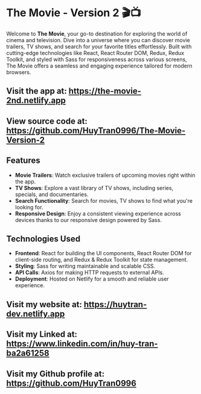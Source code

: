 # The Movie - Version 2 🎬📺

Welcome to **The Movie**, your go-to destination for exploring the world of cinema and television. Dive into a universe where you can discover movie trailers, TV shows, and search for your favorite titles effortlessly. Built with cutting-edge technologies like React, React Router DOM, Redux, Redux Toolkit, and styled with Sass for responsiveness across various screens, The Movie offers a seamless and engaging experience tailored for modern browsers.

## Visit the app at: https://the-movie-2nd.netlify.app

## View source code at: https://github.com/HuyTran0996/The-Movie-Version-2

## Features

- **Movie Trailers**: Watch exclusive trailers of upcoming movies right within the app.
- **TV Shows**: Explore a vast library of TV shows, including series, specials, and documentaries.
- **Search Functionality**: Search for movies, TV shows to find what you're looking for.
- **Responsive Design**: Enjoy a consistent viewing experience across devices thanks to our responsive design powered by Sass.

## Technologies Used

- **Frontend**: React for building the UI components, React Router DOM for client-side routing, and Redux & Redux Toolkit for state management.
- **Styling**: Sass for writing maintainable and scalable CSS.
- **API Calls**: Axios for making HTTP requests to external APIs.
- **Deployment**: Hosted on Netlify for a smooth and reliable user experience.

## Visit my website at: https://huytran-dev.netlify.app

## Visit my Linked at: https://www.linkedin.com/in/huy-tran-ba2a61258

## Visit my Github profile at: https://github.com/HuyTran0996
